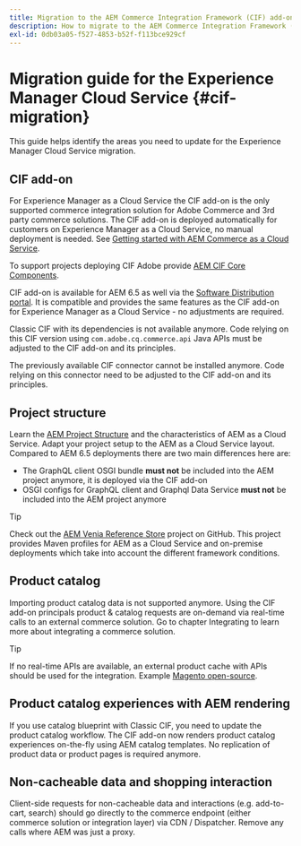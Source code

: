 ```yaml
---
title: Migration to the AEM Commerce Integration Framework (CIF) add-on
description: How to migrate to the AEM Commerce Integration Framework (CIF) add-on from an old version
exl-id: 0db03a05-f527-4853-b52f-f113bce929cf
---
```

# Migration guide for the Experience Manager Cloud Service {#cif-migration}

This guide helps identify the areas you need to update for the Experience Manager Cloud Service migration.

## CIF add-on

For Experience Manager as a Cloud Service the CIF add-on is the only supported commerce integration solution for Adobe Commerce and 3rd party commerce solutions. The CIF add-on is deployed automatically for customers on Experience Manager as a Cloud Service, no manual deployment is needed. See [Getting started with AEM Commerce as a Cloud Service](getting-started.md).

To support projects deploying CIF Adobe provide [AEM CIF Core Components](https://github.com/adobe/aem-core-cif-components).

CIF add-on is available for AEM 6.5 as well via the [Software Distribution portal](https://experience.adobe.com/#/downloads/content/software-distribution/en/aem.html). It is compatible and provides the same features as the CIF add-on for Experience Manager as a Cloud Service - no adjustments are required.

Classic CIF with its dependencies is not available anymore. Code relying on this CIF version using `com.adobe.cq.commerce.api` Java APIs must be adjusted to the CIF add-on and its principles.

The previously available CIF connector cannot be installed anymore. Code relying on this connector need to be adjusted to the CIF add-on and its principles.

## Project structure

Learn the [AEM Project Structure](https://experienceleague.adobe.com/docs/experience-manager-cloud-service/implementing/developing/aem-project-content-package-structure.html) and the characteristics of AEM as a Cloud Service. Adapt your project setup to the AEM as a Cloud Service layout.
Compared to AEM 6.5 deployments there are two main differences here are:

* The GraphQL client OSGI bundle **must not** be included into the AEM project anymore, it is deployed via the CIF add-on
* OSGI configs for GraphQL client and Graphql Data Service **must not** be included into the AEM project anymore

>[!TIP]
>
>Check out the [AEM Venia Reference Store](https://github.com/adobe/aem-cif-guides-venia) project on GitHub. This project provides Maven profiles for AEM as a Cloud Service and on-premise deployments which take into account the different framework conditions.

## Product catalog

Importing product catalog data is not supported anymore. Using the CIF add-on principals product & catalog requests are on-demand via real-time calls to an external commerce solution. Go to chapter Integrating to learn more about integrating a commerce solution.

>[!TIP]
>
>If no real-time APIs are available, an external product cache with APIs should be used for the integration. Example [Magento open-source](https://magento.com/products/magento-open-source).

## Product catalog experiences with AEM rendering

If you use catalog blueprint with Classic CIF, you need to update the product catalog workflow. The CIF add-on now renders product catalog experiences on-the-fly using AEM catalog templates. No replication of product data or product pages is required anymore.

## Non-cacheable data and shopping interaction

Client-side requests for non-cacheable data and interactions (e.g. add-to-cart, search) should go directly to the commerce endpoint (either commerce solution or integration layer) via CDN / Dispatcher. Remove any calls where AEM was just a proxy.
